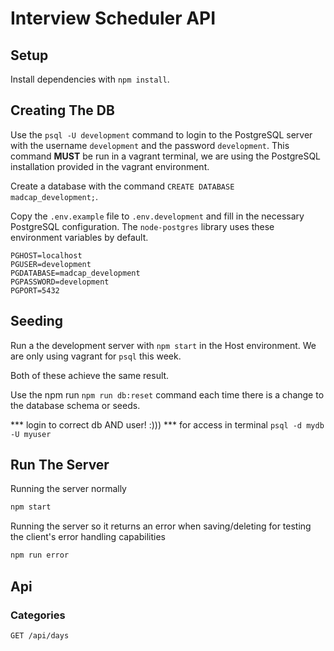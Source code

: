 # Interview Scheduler API

## Setup

Install dependencies with `npm install`.

## Creating The DB

Use the `psql -U development` command to login to the PostgreSQL server with the username `development` and the password `development`. This command **MUST** be run in a vagrant terminal, we are using the PostgreSQL installation provided in the vagrant environment.

Create a database with the command `CREATE DATABASE madcap_development;`.

Copy the `.env.example` file to `.env.development` and fill in the necessary PostgreSQL configuration. The `node-postgres` library uses these environment variables by default.

```
PGHOST=localhost
PGUSER=development
PGDATABASE=madcap_development
PGPASSWORD=development
PGPORT=5432
```

## Seeding


Run a the development server with `npm start` in the Host environment. We are only using vagrant for `psql` this week.

Both of these achieve the same result.

Use the npm run `npm run db:reset` command each time there is a change to the database schema or seeds.

*** login to correct db AND user! :))) ***
for access in terminal
`psql -d mydb -U myuser`

## Run The Server

Running the server normally
```sh
npm start
```

Running the server so it returns an error when saving/deleting for testing the client's error handling capabilities
```sh
npm run error
```

## Api

### Categories

`GET /api/days`



